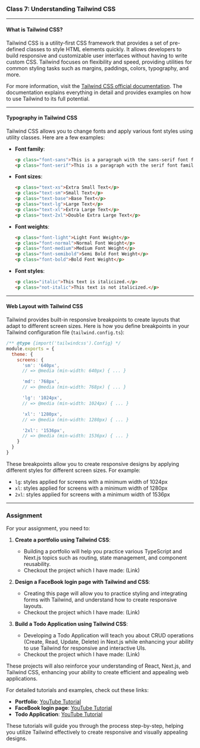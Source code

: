### Class 7: Understanding Tailwind CSS

---

#### What is Tailwind CSS?
Tailwind CSS is a utility-first CSS framework that provides a set of pre-defined classes to style HTML elements quickly. It allows developers to build responsive and customizable user interfaces without having to write custom CSS. Tailwind focuses on flexibility and speed, providing utilities for common styling tasks such as margins, paddings, colors, typography, and more.

For more information, visit the [Tailwind CSS official documentation](https://tailwindcss.com/). The documentation explains everything in detail and provides examples on how to use Tailwind to its full potential.

---

#### Typography in Tailwind CSS
Tailwind CSS allows you to change fonts and apply various font styles using utility classes. Here are a few examples:

- **Font family**:
  ```html
  <p class="font-sans">This is a paragraph with the sans-serif font family.</p>
  <p class="font-serif">This is a paragraph with the serif font family.</p>
  ```

- **Font sizes**:
  ```html
  <p class="text-xs">Extra Small Text</p>
  <p class="text-sm">Small Text</p>
  <p class="text-base">Base Text</p>
  <p class="text-lg">Large Text</p>
  <p class="text-xl">Extra Large Text</p>
  <p class="text-2xl">Double Extra Large Text</p>
  ```

- **Font weights**:
  ```html
  <p class="font-light">Light Font Weight</p>
  <p class="font-normal">Normal Font Weight</p>
  <p class="font-medium">Medium Font Weight</p>
  <p class="font-semibold">Semi Bold Font Weight</p>
  <p class="font-bold">Bold Font Weight</p>
  ```

- **Font styles**:
  ```html
  <p class="italic">This text is italicized.</p>
  <p class="not-italic">This text is not italicized.</p>
  ```

---

#### Web Layout with Tailwind CSS
Tailwind provides built-in responsive breakpoints to create layouts that adapt to different screen sizes. Here is how you define breakpoints in your Tailwind configuration file (`tailwind.config.ts`):

```javascript
/** @type {import('tailwindcss').Config} */
module.exports = {
  theme: {
    screens: {
      'sm': '640px',
      // => @media (min-width: 640px) { ... }

      'md': '768px',
      // => @media (min-width: 768px) { ... }

      'lg': '1024px',
      // => @media (min-width: 1024px) { ... }

      'xl': '1280px',
      // => @media (min-width: 1280px) { ... }

      '2xl': '1536px',
      // => @media (min-width: 1536px) { ... }
    }
  }
}
```

These breakpoints allow you to create responsive designs by applying different styles for different screen sizes. For example:

- `lg`: styles applied for screens with a minimum width of 1024px
- `xl`: styles applied for screens with a minimum width of 1280px
- `2xl`: styles applied for screens with a minimum width of 1536px

---

### Assignment

For your assignment, you need to:

1. **Create a portfolio using Tailwind CSS**:
   - Building a portfolio will help you practice various TypeScript and Next.js topics such as routing, state management, and component reusability.
   - Checkout the project which I have made: (Link)

2. **Design a FaceBook login page with Tailwind and CSS**:
   - Creating this page will allow you to practice styling and integrating forms with Tailwind, and understand how to create responsive layouts.
   - Checkout the project which I have made: (Link)

3. **Build a Todo Application using Tailwind CSS**:
   - Developing a Todo Application will teach you about CRUD operations (Create, Read, Update, Delete) in Next.js while enhancing your ability to use Tailwind for responsive and interactive UIs.
   - Checkout the project which I have made: (Link)

These projects will also reinforce your understanding of React, Next.js, and Tailwind CSS, enhancing your ability to create efficient and appealing web applications.

For detailed tutorials and examples, check out these links:
- **Portfolio**: [YouTube Tutorial](https://youtu.be/XrES0mj_07w?si=4gCnB2YhwQCDbEed)
- **FaceBook login page**: [YouTube Tutorial](https://youtu.be/XrES0mj_07w?si=4gCnB2YhwQCDbEed)
- **Todo Application**: [YouTube Tutorial](https://youtu.be/053kfsm9CdE)

These tutorials will guide you through the process step-by-step, helping you utilize Tailwind effectively to create responsive and visually appealing designs.